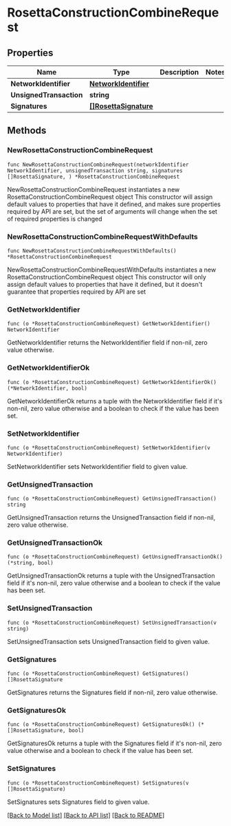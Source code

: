 # RosettaConstructionCombineRequest

## Properties

Name | Type | Description | Notes
------------ | ------------- | ------------- | -------------
**NetworkIdentifier** | [**NetworkIdentifier**](NetworkIdentifier.md) |  | 
**UnsignedTransaction** | **string** |  | 
**Signatures** | [**[]RosettaSignature**](RosettaSignature.md) |  | 

## Methods

### NewRosettaConstructionCombineRequest

`func NewRosettaConstructionCombineRequest(networkIdentifier NetworkIdentifier, unsignedTransaction string, signatures []RosettaSignature, ) *RosettaConstructionCombineRequest`

NewRosettaConstructionCombineRequest instantiates a new RosettaConstructionCombineRequest object
This constructor will assign default values to properties that have it defined,
and makes sure properties required by API are set, but the set of arguments
will change when the set of required properties is changed

### NewRosettaConstructionCombineRequestWithDefaults

`func NewRosettaConstructionCombineRequestWithDefaults() *RosettaConstructionCombineRequest`

NewRosettaConstructionCombineRequestWithDefaults instantiates a new RosettaConstructionCombineRequest object
This constructor will only assign default values to properties that have it defined,
but it doesn't guarantee that properties required by API are set

### GetNetworkIdentifier

`func (o *RosettaConstructionCombineRequest) GetNetworkIdentifier() NetworkIdentifier`

GetNetworkIdentifier returns the NetworkIdentifier field if non-nil, zero value otherwise.

### GetNetworkIdentifierOk

`func (o *RosettaConstructionCombineRequest) GetNetworkIdentifierOk() (*NetworkIdentifier, bool)`

GetNetworkIdentifierOk returns a tuple with the NetworkIdentifier field if it's non-nil, zero value otherwise
and a boolean to check if the value has been set.

### SetNetworkIdentifier

`func (o *RosettaConstructionCombineRequest) SetNetworkIdentifier(v NetworkIdentifier)`

SetNetworkIdentifier sets NetworkIdentifier field to given value.


### GetUnsignedTransaction

`func (o *RosettaConstructionCombineRequest) GetUnsignedTransaction() string`

GetUnsignedTransaction returns the UnsignedTransaction field if non-nil, zero value otherwise.

### GetUnsignedTransactionOk

`func (o *RosettaConstructionCombineRequest) GetUnsignedTransactionOk() (*string, bool)`

GetUnsignedTransactionOk returns a tuple with the UnsignedTransaction field if it's non-nil, zero value otherwise
and a boolean to check if the value has been set.

### SetUnsignedTransaction

`func (o *RosettaConstructionCombineRequest) SetUnsignedTransaction(v string)`

SetUnsignedTransaction sets UnsignedTransaction field to given value.


### GetSignatures

`func (o *RosettaConstructionCombineRequest) GetSignatures() []RosettaSignature`

GetSignatures returns the Signatures field if non-nil, zero value otherwise.

### GetSignaturesOk

`func (o *RosettaConstructionCombineRequest) GetSignaturesOk() (*[]RosettaSignature, bool)`

GetSignaturesOk returns a tuple with the Signatures field if it's non-nil, zero value otherwise
and a boolean to check if the value has been set.

### SetSignatures

`func (o *RosettaConstructionCombineRequest) SetSignatures(v []RosettaSignature)`

SetSignatures sets Signatures field to given value.



[[Back to Model list]](../README.md#documentation-for-models) [[Back to API list]](../README.md#documentation-for-api-endpoints) [[Back to README]](../README.md)


